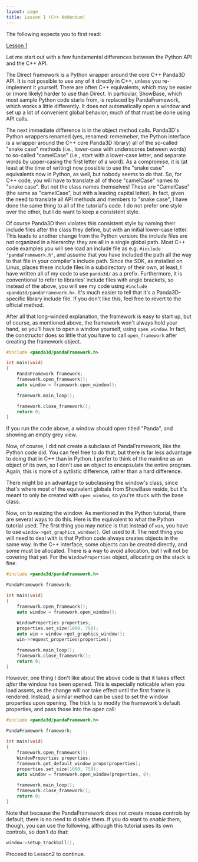 ```yaml
---
layout: page
title: Lesson 1 (C++ Addendum)
---
```

The following expects you to first read:

[Lesson 1](https://arsthaumaturgis.github.io/Panda3DTutorial.io/tutorial/tut_lesson01.html)

Let me start out with a few fundamental differences between the Python
API and the C++ API.

The Direct framework is a Python wrapper around the core C++ Panda3D
API.  It is not possible to use any of it directly in C++, unless you
re-implement it yourself.  There are often C++ equivalents, which may
be easier or (more likely) harder to use than Direct.  In particular,
ShowBase, which most sample Python code starts from, is replaced by
PandaFramework, which works a little differently.  It does not
automatically open a window and set up a lot of convenient global
behavior; much of that must be done using API calls.

The next immediate difference is in the object method calls.
Panda3D's Python wrappers renamed (yes, renamed:  rememeber, the
Python interface is a wrapper around the C++ core Panda3D library) all
of the so-called "snake case" methods (i.e., lower-case with
underscores between words) to so-called "camelCase" (i.e., start with
a lower-case letter, and separate words by upper-casing the first
letter of a word).  As a compromise, it is (at least at the time of
writing) now possible to use the "snake case" equivalents now in
Python, as well, but nobody seems to do that.  So, for C++ code, you
will have to translate all of those "camelCase" names to "snake case".
But not the class names themselves!  These are "CamelCase" (the same
as "camelCase", but with a leading capital letter).  In fact, given
the need to translate all API methods and members to "snake case", I
have done the same thing to all of the tutorial's code.  I do not
prefer one style over the other, but I do want to keep a consistent
style.

Of course Panda3D then violates this consistent style by naming their
include files after the class they define, but with an initial
lower-case letter.  This leads to another change from the Python
version:  the include files are not organized in a hierarchy:  they
are all in a single global path.  Most C++ code examples you will see
load an include file as e.g. `#include "pandaFramework.h"`, and assume
that you have included the path all the way to that file in your
compiler's include path.  Since the SDK, as installed on Linux, places
these include files in a subdirectory of their own, at least, I have
written all of my code to use `panda3d/` as a prefix.  Furthermore, it
is conventional to refer to libraries' include files with angle
brackets, so instead of the above, you will see my code using
`#include <panda3d/pandaFramework.h>`.  It's much easier to tell that
it's a Panda3D-specific library include file.  If you don't like this,
feel free to revert to the official method.

After all that long-winded explanation, the framework is easy to
start up, but of course, as mentioned above, the framework won't
always hold your hand, so you'll have to open a window yourself, using
`open_window`.  In fact, the constructor does so little that you have
to call `open_framework` after creating the framework object.

```cpp
#include <panda3d/pandaFramework.h>

int main(void)
{
    PandaFramework framework;
    framework.open_framework();
    auto window = framework.open_window();

    framework.main_loop();

    framework.close_framework();
    return 0;
}
```

If you run the code above, a window should open titled "Panda", and
showing an empty grey view.

Now, of course, I did not create a subclass of PandaFramework, like
the Python code did.  You can feel free to do that, but there is far
less advantage to doing that in C++ than in Python.  I prefer to think
of the mainline as an object of its own, so I don't use an object to
encapsulate the entire program.  Again, this is more of a sytlistic
difference, rather than a hard difference.

There might be an advantage to subclassing the window's class, since
that's where most of the equivalent globals from ShowBase reside, but
it's meant to only be created with `open_window`, so you're stuck with
the base class.

Now, on to resizing the window.  As mentioned in the Python tutorial,
there are several ways to do this.  Here is the equivalent to what the
Python tutorial used.  The first thing you may notice is that instead
of `win`, you have to use `window->get_graphics_window()`.  Get used
to it.  The next thing you will need to deal with is that Python code
always creates objects in the same way.  In the C++ interface, some
objects can be created directly, and some must be allocated.  There is
a way to avoid allocation, but I will not be covering that yet.  For
the `WindowProperties` object, allocating on the stack is fine.

```c++
#include <panda3d/pandaFramework.h>

PandaFramework framework;

int main(void)
{
    framework.open_framework();
    auto window = framework.open_window();
    
    WindowProperties properties;
    properties.set_size(1000, 750);
    auto win = window->get_graphics_window();
    win->request_properties(properties);

    framework.main_loop();
    framework.close_framework();
    return 0;
}
```

However, one thing I don't like about the above code is that it takes
effect *after* the window has been opened.  This is especially
noticable when you load assets, as the change will not take effect
until the first frame is rendered.  Instead, a similar method can be
used to set the window properties upon opening.  The trick is to
modify the framework's default properties, and pass those into the
open call:

```c++
#include <panda3d/pandaFramework.h>

PandaFramework framework;

int main(void)
{
    framework.open_framework();
    WindowProperties properties;
    framework.get_default_window_props(properties);
    properties.set_size(1000, 750);
    auto window = framework.open_window(properties, 0);

    framework.main_loop();
    framework.close_framework();
    return 0;
}
```

Note that because the PandaFramework does not create mouse controls by
default, there is no need to disable them.  If you do want to *enable*
them, though, you can use the following, although this tutorial uses
its own controls, so don't do that:

```c++
window->setup_trackball();
```

Proceed to Lesson2 to continue.
